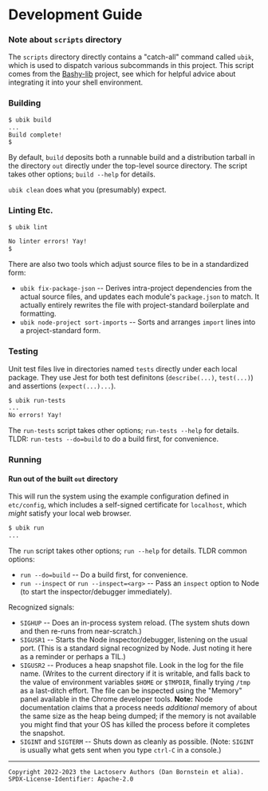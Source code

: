 Development Guide
=================

### Note about `scripts` directory

The `scripts` directory directly contains a "catch-all" command called `ubik`,
which is used to dispatch various subcommands in this project. This script
comes from the [Bashy-lib](https://github.com/danfuzz-bashy-lib) project, see
which for helpful advice about integrating it into your shell environment.

### Building

```sh
$ ubik build
...
Build complete!
$
```

By default, `build` deposits both a runnable build and a distribution tarball in
the directory `out` directly under the top-level source directory. The script
takes other options; `build --help` for details.

`ubik clean` does what you (presumably) expect.

### Linting Etc.

```sh
$ ubik lint

No linter errors! Yay!
$
```

There are also two tools which adjust source files to be in a standardized form:

* `ubik fix-package-json` -- Derives intra-project dependencies from the actual
  source files, and updates each module's `package.json` to match. It actually
  entirely rewrites the file with project-standard boilerplate and formatting.
* `ubik node-project sort-imports` -- Sorts and arranges `import` lines into a
  project-standard form.

### Testing

Unit test files live in directories named `tests` directly under each local
package. They use Jest for both test definitons (`describe(...)`, `test(...)`)
and assertions (`expect(...)...`).

```sh
$ ubik run-tests
...
No errors! Yay!
```

The `run-tests` script takes other options; `run-tests --help` for details.
TLDR: `run-tests --do=build` to do a build first, for convenience.

### Running

#### Run out of the built `out` directory

This will run the system using the example configuration defined in
`etc/config`, which includes a self-signed certificate for `localhost`, which
_might_ satisfy your local web browser.

```sh
$ ubik run
...
```

The `run` script takes other options; `run --help` for details. TLDR common
options:
* `run --do=build` -- Do a build first, for convenience.
* `run --inspect` or `run --inspect=<arg>` -- Pass an `inspect` option to Node
  (to start the inspector/debugger immediately).

Recognized signals:
* `SIGHUP` -- Does an in-process system reload. (The system shuts down and then
  re-runs from near-scratch.)
* `SIGUSR1` -- Starts the Node inspector/debugger, listening on the usual port.
  (This is a standard signal recognized by Node. Just noting it here as a
  reminder or perhaps a TIL.)
* `SIGUSR2` -- Produces a heap snapshot file. Look in the log for the file name.
  (Writes to the current directory if it is writable, and falls back to the
  value of environment variables `$HOME` or `$TMPDIR`, finally trying `/tmp` as
  a last-ditch effort. The file can be inspected using the "Memory" panel
  available in the Chrome developer tools. **Note:** Node documentation claims
  that a process needs _additional_ memory of about the same size as the heap
  being dumped; if the memory is not available you might find that your OS has
  killed the process before it completes the snapshot.
* `SIGINT` and `SIGTERM` -- Shuts down as cleanly as possible. (Note: `SIGINT`
  is usually what gets sent when you type `ctrl-C` in a console.)

- - - - - - - - - -
```
Copyright 2022-2023 the Lactoserv Authors (Dan Bornstein et alia).
SPDX-License-Identifier: Apache-2.0
```
